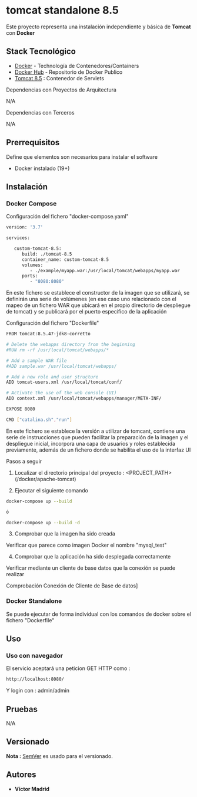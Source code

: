 # tomcat standalone 8.5

Este proyecto representa una instalación independiente y básica de  **Tomcat** con **Docker**





## Stack Tecnológico

* [Docker](https://www.docker.com/) - Technología de Contenedores/Containers
* [Docker Hub](https://hub.docker.com/) - Repositorio de Docker Publico
* [Tomcat 8.5](http://tomcat.apache.org) : Contenedor de Servlets

Dependencias con Proyectos de Arquitectura

N/A

Dependencias con Terceros

N/A





## Prerrequisitos

Define que elementos son necesarios para instalar el software

* Docker instalado (19+)





## Instalación

### Docker Compose

Configuración del fichero "docker-compose.yaml"

```bash
version: '3.7'

services:

   custom-tomcat-8.5:
      build: ./tomcat-8.5
      container_name: custom-tomcat-8.5
      volumes:
         - ./example/myapp.war:/usr/local/tomcat/webapps/myapp.war
      ports:
         - "8080:8080"
```

En este fichero se establece el constructor de la imagen que se utilizará, se definirán una serie de volúmenes (en ese caso uno relacionado con el mapeo de un fichero WAR que ubicará en el propio directorio de despliegue de tomcat) y se publicará por el puerto específico de la aplicación

Configuración del fichero "Dockerfile"

```bash
FROM tomcat:8.5.47-jdk8-corretto

# Delete the webapps directory from the beginning
#RUN rm -rf /usr/local/tomcat/webapps/*

# Add a sample WAR file
#ADD sample.war /usr/local/tomcat/webapps/

# Add a new role and user structure
ADD tomcat-users.xml /usr/local/tomcat/conf/

# Activate the use of the web console (UI)
ADD context.xml /usr/local/tomcat/webapps/manager/META-INF/

EXPOSE 8080

CMD ["catalina.sh","run"]
```

En este fichero se establece la versión a utilizar de tomcant, contiene una serie de instrucciones que pueden facilitar la preparación de la imagen y el despliegue inicial, incorpora una capa de usuarios y roles establecida previamente, además de un fichero donde se habilita el uso de la interfaz UI

Pasos a seguir


1. Localizar el directorio principal del proyecto : <PROJECT_PATH> (/docker/apache-tomcat)

2. Ejecutar el siguiente comando

```bash
docker-compose up --build

ó

docker-compose up --build -d
```

3. Comprobar que la imagen ha sido creada

Verificar que parece como imagen Docker el nombre "mysql_test"

4. Comprobar que la aplicación ha sido desplegada correctamente

Verificar mediante un cliente de base datos que la conexión se puede realizar

Comprobación Conexión de Cliente de Base de datos]



### Docker Standalone

Se puede ejecutar de forma individual con los comandos de docker sobre el fichero "Dockerfile"





## Uso


### Uso con navegador

El servicio aceptará una peticion GET HTTP como :

```bash
http://localhost:8080/
```

Y login con : admin/admin





## Pruebas

N/A





## Versionado

**Nota :** [SemVer](http://semver.org/) es usado para el versionado.





## Autores

* **Víctor Madrid**
